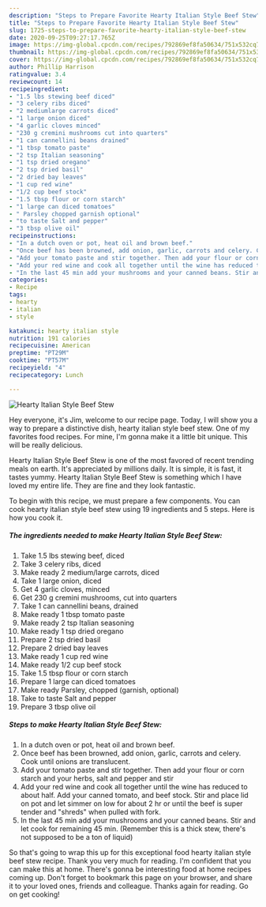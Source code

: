```yaml
---
description: "Steps to Prepare Favorite Hearty Italian Style Beef Stew"
title: "Steps to Prepare Favorite Hearty Italian Style Beef Stew"
slug: 1725-steps-to-prepare-favorite-hearty-italian-style-beef-stew
date: 2020-09-25T09:27:17.765Z
image: https://img-global.cpcdn.com/recipes/792869ef8fa50634/751x532cq70/hearty-italian-style-beef-stew-recipe-main-photo.jpg
thumbnail: https://img-global.cpcdn.com/recipes/792869ef8fa50634/751x532cq70/hearty-italian-style-beef-stew-recipe-main-photo.jpg
cover: https://img-global.cpcdn.com/recipes/792869ef8fa50634/751x532cq70/hearty-italian-style-beef-stew-recipe-main-photo.jpg
author: Phillip Harrison
ratingvalue: 3.4
reviewcount: 14
recipeingredient:
- "1.5 lbs stewing beef diced"
- "3 celery ribs diced"
- "2 mediumlarge carrots diced"
- "1 large onion diced"
- "4 garlic cloves minced"
- "230 g cremini mushrooms cut into quarters"
- "1 can cannellini beans drained"
- "1 tbsp tomato paste"
- "2 tsp Italian seasoning"
- "1 tsp dried oregano"
- "2 tsp dried basil"
- "2 dried bay leaves"
- "1 cup red wine"
- "1/2 cup beef stock"
- "1.5 tbsp flour or corn starch"
- "1 large can diced tomatoes"
- " Parsley chopped garnish optional"
- "to taste Salt and pepper"
- "3 tbsp olive oil"
recipeinstructions:
- "In a dutch oven or pot, heat oil and brown beef."
- "Once beef has been browned, add onion, garlic, carrots and celery. Cook until onions are translucent."
- "Add your tomato paste and stir together. Then add your flour or corn starch and your herbs, salt and pepper and stir"
- "Add your red wine and cook all together until the wine has reduced to about half. Add your canned tomato, and beef stock. Stir and place lid on pot and let simmer on low for about 2 hr or until the beef is super tender and &#34;shreds&#34; when pulled with fork."
- "In the last 45 min add your mushrooms and your canned beans. Stir and let cook for remaining 45 min. (Remember this is a thick stew, there&#39;s not supposed to be a ton of liquid)"
categories:
- Recipe
tags:
- hearty
- italian
- style

katakunci: hearty italian style 
nutrition: 191 calories
recipecuisine: American
preptime: "PT29M"
cooktime: "PT57M"
recipeyield: "4"
recipecategory: Lunch

---
```



![Hearty Italian Style Beef Stew](https://img-global.cpcdn.com/recipes/792869ef8fa50634/751x532cq70/hearty-italian-style-beef-stew-recipe-main-photo.jpg)

Hey everyone, it's Jim, welcome to our recipe page. Today, I will show you a way to prepare a distinctive dish, hearty italian style beef stew. One of my favorites food recipes. For mine, I'm gonna make it a little bit unique. This will be really delicious.

Hearty Italian Style Beef Stew is one of the most favored of recent trending meals on earth. It's appreciated by millions daily. It is simple, it is fast, it tastes yummy. Hearty Italian Style Beef Stew is something which I have loved my entire life. They are fine and they look fantastic.




To begin with this recipe, we must prepare a few components. You can cook hearty italian style beef stew using 19 ingredients and 5 steps. Here is how you cook it.

<!--inarticleads1-->

##### The ingredients needed to make Hearty Italian Style Beef Stew:

1. Take 1.5 lbs stewing beef, diced
1. Take 3 celery ribs, diced
1. Make ready 2 medium/large carrots, diced
1. Take 1 large onion, diced
1. Get 4 garlic cloves, minced
1. Get 230 g cremini mushrooms, cut into quarters
1. Take 1 can cannellini beans, drained
1. Make ready 1 tbsp tomato paste
1. Make ready 2 tsp Italian seasoning
1. Make ready 1 tsp dried oregano
1. Prepare 2 tsp dried basil
1. Prepare 2 dried bay leaves
1. Make ready 1 cup red wine
1. Make ready 1/2 cup beef stock
1. Take 1.5 tbsp flour or corn starch
1. Prepare 1 large can diced tomatoes
1. Make ready  Parsley, chopped (garnish, optional)
1. Take to taste Salt and pepper
1. Prepare 3 tbsp olive oil




<!--inarticleads2-->

##### Steps to make Hearty Italian Style Beef Stew:

1. In a dutch oven or pot, heat oil and brown beef.
1. Once beef has been browned, add onion, garlic, carrots and celery. Cook until onions are translucent.
1. Add your tomato paste and stir together. Then add your flour or corn starch and your herbs, salt and pepper and stir
1. Add your red wine and cook all together until the wine has reduced to about half. Add your canned tomato, and beef stock. Stir and place lid on pot and let simmer on low for about 2 hr or until the beef is super tender and &#34;shreds&#34; when pulled with fork.
1. In the last 45 min add your mushrooms and your canned beans. Stir and let cook for remaining 45 min. (Remember this is a thick stew, there&#39;s not supposed to be a ton of liquid)




So that's going to wrap this up for this exceptional food hearty italian style beef stew recipe. Thank you very much for reading. I'm confident that you can make this at home. There's gonna be interesting food at home recipes coming up. Don't forget to bookmark this page on your browser, and share it to your loved ones, friends and colleague. Thanks again for reading. Go on get cooking!
